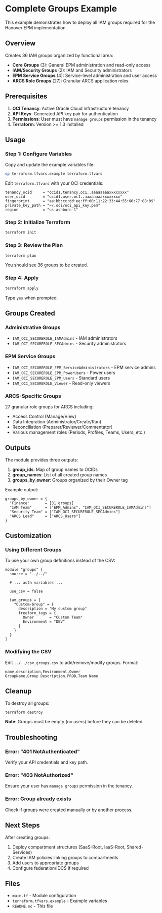 # Complete Groups Example

This example demonstrates how to deploy all IAM groups required for the Hanover EPM implementation.

## Overview

Creates 36 IAM groups organized by functional area:
- **Core Groups** (3): General EPM administration and read-only access
- **IAM/Security Groups** (2): IAM and Security administrators  
- **EPM Service Groups** (4): Service-level administration and user access
- **ARCS Role Groups** (27): Granular ARCS application roles

## Prerequisites

1. **OCI Tenancy**: Active Oracle Cloud Infrastructure tenancy
2. **API Keys**: Generated API key pair for authentication
3. **Permissions**: User must have `manage groups` permission in the tenancy
4. **Terraform**: Version >= 1.3 installed

## Usage

### Step 1: Configure Variables

Copy and update the example variables file:

```bash
cp terraform.tfvars.example terraform.tfvars
```

Edit `terraform.tfvars` with your OCI credentials:
```hcl
tenancy_ocid     = "ocid1.tenancy.oc1..aaaaaaaaxxxxxxxx"
user_ocid        = "ocid1.user.oc1..aaaaaaaaxxxxxxxx"  
fingerprint      = "aa:bb:cc:dd:ee:ff:00:11:22:33:44:55:66:77:88:99"
private_key_path = "~/.oci/oci_api_key.pem"
region           = "us-ashburn-1"
```

### Step 2: Initialize Terraform

```bash
terraform init
```

### Step 3: Review the Plan

```bash
terraform plan
```

You should see 36 groups to be created.

### Step 4: Apply

```bash
terraform apply
```

Type `yes` when prompted.

## Groups Created

### Administrative Groups
- `IAM_OCI_SECUREROLE_IAMAdmins` - IAM administrators
- `IAM_OCI_SECUREROLE_SECAdmins` - Security administrators

### EPM Service Groups  
- `IAM_OCI_SECUREROLE_EPM_ServiceAdministrators` - EPM service admins
- `IAM_OCI_SECUREROLE_EPM_PowerUsers` - Power users
- `IAM_OCI_SECUREROLE_EPM_Users` - Standard users
- `IAM_OCI_SECUREROLE_Viewer` - Read-only viewers

### ARCS-Specific Groups
27 granular role groups for ARCS including:
- Access Control (Manage/View)
- Data Integration (Administrator/Create/Run)
- Reconciliation (Preparer/Reviewer/Commentator)
- Various management roles (Periods, Profiles, Teams, Users, etc.)

## Outputs

The module provides three outputs:

1. **group_ids**: Map of group names to OCIDs
2. **group_names**: List of all created group names
3. **groups_by_owner**: Groups organized by their Owner tag

Example output:
```
groups_by_owner = {
  "Finance"       = [31 groups]
  "IAM Team"      = ["EPM_Admins", "IAM_OCI_SECUREROLE_IAMAdmins"]
  "Security Team" = ["IAM_OCI_SECUREROLE_SECAdmins"]
  "ARCS Lead"     = ["ARCS_Users"]
}
```

## Customization

### Using Different Groups

To use your own group definitions instead of the CSV:

```hcl
module "groups" {
  source = "../../"
  
  # ... auth variables ...
  
  use_csv = false
  
  iam_groups = {
    "Custom-Group" = {
      description = "My custom group"
      freeform_tags = {
        Owner       = "Custom Team"
        Environment = "DEV"
      }
    }
  }
}
```

### Modifying the CSV

Edit `../../csv_groups.csv` to add/remove/modify groups. Format:
```csv
name,description,Environment,Owner
GroupName,Group Description,PROD,Team Name
```

## Cleanup

To destroy all groups:

```bash
terraform destroy
```

**Note**: Groups must be empty (no users) before they can be deleted.

## Troubleshooting

### Error: "401 NotAuthenticated"
Verify your API credentials and key path.

### Error: "403 NotAuthorized"  
Ensure your user has `manage groups` permission in the tenancy.

### Error: Group already exists
Check if groups were created manually or by another process.

## Next Steps

After creating groups:
1. Deploy compartment structures (SaaS-Root, IaaS-Root, Shared-Services)
2. Create IAM policies linking groups to compartments
3. Add users to appropriate groups
4. Configure federation/IDCS if required

## Files

- `main.tf` - Module configuration
- `terraform.tfvars.example` - Example variables
- `README.md` - This file
